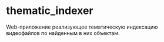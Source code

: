 # thematic_indexer
Web-приложение реализующее тематическую индексацию видеофайлов по найденным в них объектам.
